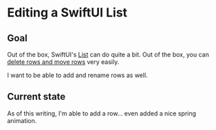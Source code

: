 # Editing a SwiftUI List

## Goal

Out of the box, SwiftUI's [List](https://developer.apple.com/documentation/swiftui/list) can do quite a bit. Out of the box, you can [delete rows and move rows](https://www.swiftbysundell.com/articles/building-editable-swiftui-lists/) very easily.

I want to be able to add and rename rows as well.

## Current state

As of this writing, I'm able to add a row... even added a nice spring animation.
